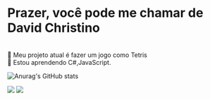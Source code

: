 <h1>Prazer, você pode me chamar de David Christino</h1> <br/>
🔭 Meu projeto atual é fazer um jogo como Tetris<br/>
🌱 Estou aprendendo C#,JavaScript.<br/>


![Anurag's GitHub stats](https://github-readme-stats.vercel.app/api?username=DavidCSInv&show_icons=true&theme=radical)

<div> 
  <a href="https://www.youtube.com/@SuperInvader" target="_blank"><img src="https://img.shields.io/badge/YouTube-FF0000?style=for-the-badge&logo=youtube&logoColor=white" target="_blank"></a>
  <a href="https://www.linkedin.com/in/david-christino-da-silva-74b096240" target="_blank"><img src="https://img.shields.io/badge/-LinkedIn-%230077B5?style=for-the-badge&logo=linkedin&logoColor=white" target="_blank"></a> 
  
</div>
